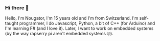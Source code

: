 ### Hi there 👋

Hello, I'm Nougator, I'm 15 years old and I'm from Switzerland. I'm self-taught programmer, I do Javascript, Python, a bit of C++ (for Arduino) and I'm learning F# (and I love it).
Later, I want to work on embedded systems (by the way rapserry pi aren't embedded systems 🙄).
<!--
**nougator/nougator** is a ✨ _special_ ✨ repository because its `README.md` (this file) appears on your GitHub profile.

Here are some ideas to get you started:

- 🔭 I’m currently working on Podrum and Nougat.
- 🌱 I’m currently learning F#.
- 🤔 I’m looking for help with ...
- 📫 How to reach me: Discord, Nougator#1806
- 😄 Pronouns: nuɡatɔʁ
- ⚡ Fun fact: ...
-->
